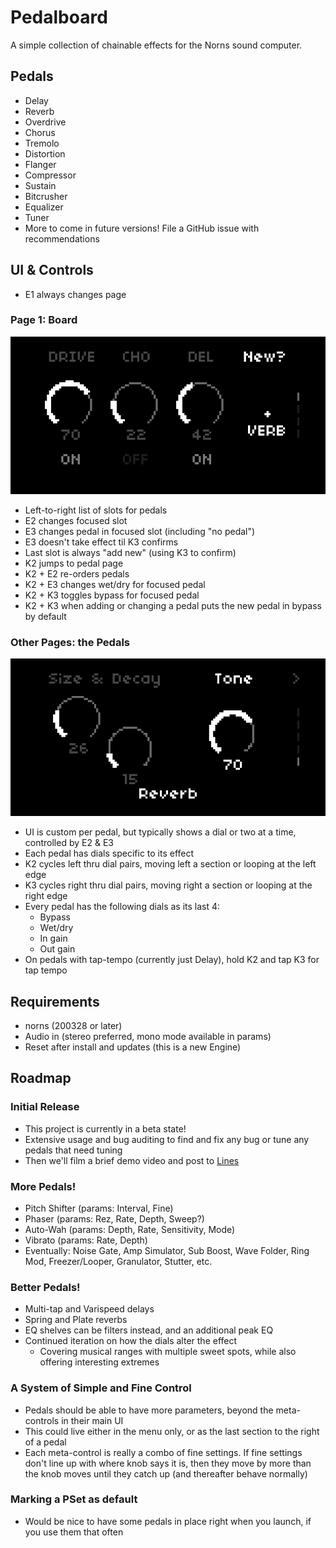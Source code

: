 # Pedalboard
A simple collection of chainable effects for the Norns sound computer.

## Pedals
* Delay
* Reverb
* Overdrive
* Chorus
* Tremolo
* Distortion
* Flanger
* Compressor
* Sustain
* Bitcrusher
* Equalizer
* Tuner
* More to come in future versions! File a GitHub issue with recommendations

## UI & Controls
* E1 always changes page

### Page 1: Board
![board](screenshots/board.png)
* Left-to-right list of slots for pedals
* E2 changes focused slot
* E3 changes pedal in focused slot (including "no pedal")
* E3 doesn't take effect til K3 confirms
* Last slot is always "add new" (using K3 to confirm)
* K2 jumps to pedal page
* K2 + E2 re-orders pedals
* K2 + E3 changes wet/dry for focused pedal
* K2 + K3 toggles bypass for focused pedal
* K2 + K3 when adding or changing a pedal puts the new pedal in bypass by default

### Other Pages: the Pedals
![board](screenshots/pedal.png)
* UI is custom per pedal, but typically shows a dial or two at a time, controlled by E2 & E3
* Each pedal has dials specific to its effect
* K2 cycles left thru dial pairs, moving left a section or looping at the left edge
* K3 cycles right thru dial pairs, moving right a section or looping at the right edge
* Every pedal has the following dials as its last 4:
  * Bypass
  * Wet/dry
  * In gain
  * Out gain
* On pedals with tap-tempo (currently just Delay), hold K2 and tap K3 for tap tempo

## Requirements
* norns (200328 or later)
* Audio in (stereo preferred, mono mode available in params)
* Reset after install and updates (this is a new Engine)

## Roadmap
### Initial Release
* This project is currently in a beta state!
* Extensive usage and bug auditing to find and fix any bug or tune any pedals that need tuning
* Then we'll film a brief demo video and post to [Lines](https://llllllll.co/)

### More Pedals!
* Pitch Shifter (params: Interval, Fine)
* Phaser (params: Rez, Rate, Depth, Sweep?)
* Auto-Wah (params: Depth, Rate, Sensitivity, Mode)
* Vibrato (params: Rate, Depth)
* Eventually: Noise Gate, Amp Simulator, Sub Boost, Wave Folder, Ring Mod, Freezer/Looper, Granulator, Stutter, etc.

### Better Pedals!
* Multi-tap and Varispeed delays
* Spring and Plate reverbs
* EQ shelves can be filters instead, and an additional peak EQ
* Continued iteration on how the dials alter the effect
  * Covering musical ranges with multiple sweet spots, while also offering interesting extremes

### A System of Simple and Fine Control
* Pedals should be able to have more parameters, beyond the meta-controls in their main UI
* This could live either in the menu only, or as the last section to the right of a pedal
* Each meta-control is really a combo of fine settings. If fine settings don't line up with where knob says it is, then they move by more than the knob moves until they catch up (and thereafter behave normally)

### Marking a PSet as default
* Would be nice to have some pedals in place right when you launch, if you use them that often
